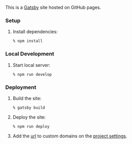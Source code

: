 This is a [Gatsby](https://www.gatsbyjs.org/) site hosted on GitHub pages.

### Setup

1.  Install dependencies:

        % npm install

### Local Development

1.  Start local server:

        % npm run develop

### Deployment

1.  Build the site:

        % gatsby build

2.  Deploy the site:

        % npm run deploy

3.  Add the [url](https://www.behumblemovement.com) to custom domains on the [project settings](https://github.com/OLI9292/OLI9292.github.io/settings).
